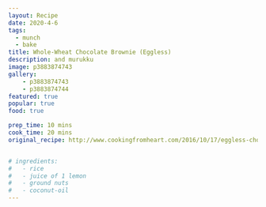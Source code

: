 ```yaml
---
layout: Recipe
date: 2020-4-6
tags:
  - munch
  - bake
title: Whole-Wheat Chocolate Brownie (Eggless)
description: and murukku
image: p3883874743
gallery:
    - p3883874743
    - p3883874744
featured: true
popular: true
food: true

prep_time: 10 mins
cook_time: 20 mins
original_recipe: http://www.cookingfromheart.com/2016/10/17/eggless-chocolate-brownies/


# ingredients:
#   - rice
#   - juice of 1 lemon
#   - ground nuts
#   - coconut-oil
---
```




